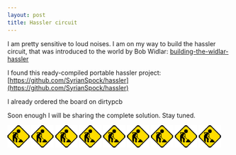 ```yaml
---
layout: post
title: Hassler circuit
---
```


I am pretty sensitive to loud noises. I am on my way to build the hassler circuit, that was introduced to the world by Bob Widlar: [building-the-widlar-hassler](http://www.analogzoo.com/2015/01/building-the-widlar-hassler/)

I found this ready-compiled portable hassler project: [https://github.com/SyrianSpock/hassler](https://github.com/SyrianSpock/hassler)

I already ordered the board on dirtypcb

Soon enough I will be sharing the complete solution. Stay tuned.

<img src="/images/underconstruction.gif" width="50">
<img src="/images/underconstruction.gif" width="50">
<img src="/images/underconstruction.gif" width="50">
<img src="/images/underconstruction.gif" width="50">
<img src="/images/underconstruction.gif" width="50">
<img src="/images/underconstruction.gif" width="50">
<img src="/images/underconstruction.gif" width="50">
<img src="/images/underconstruction.gif" width="50">
<img src="/images/underconstruction.gif" width="50">
